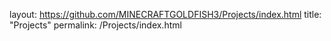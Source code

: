 layout: https://github.com/MINECRAFTGOLDFISH3/Projects/index.html
title: "Projects"
permalink: /Projects/index.html